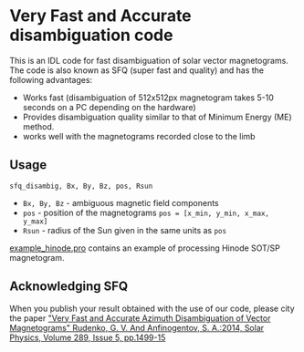 #  Very Fast and Accurate disambiguation code 
This is an IDL code for fast disambiguation of solar vector magnetograms.
The code is also known as SFQ (super fast and quality) and has the following advantages:

 * Works fast (disambiguation of 512x512px magnetogram takes 5-10 seconds on a PC depending on the hardware)
 * Provides disambiguation quality similar to that of Minimum Energy (ME) method.
 * works well with the magnetograms recorded close to the limb
 
## Usage

```sfq_disambig, Bx, By, Bz, pos, Rsun```

 * ```Bx, By, Bz``` - ambiguous magnetic field components
 * ```pos``` - position of the magnetograms ```pos = [x_min, y_min, x_max, y_max]```
 * ```Rsun``` - radius of the Sun given in the same units as ```pos```
 
 [example_hinode.pro](example_hinode.pro) contains an example of processing Hinode SOT/SP magnetogram.

## Acknowledging SFQ
When you publish your result obtained with the use of our code, please city the paper ["Very Fast and Accurate Azimuth Disambiguation of Vector Magnetograms" Rudenko, G. V. And Anfinogentov, S. A.:2014, Solar Physics, Volume 289, Issue 5, pp.1499-15](http://adsabs.harvard.edu/abs/2014SoPh..289.1499R)
